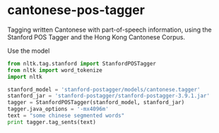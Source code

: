 # cantonese-pos-tagger
Tagging written Cantonese with part-of-speech information, using the Stanford POS Tagger and the Hong Kong Cantonese Corpus.

Use the model

```python
from nltk.tag.stanford import StanfordPOSTagger
from nltk import word_tokenize
import nltk

stanford_model = 'stanford-postagger/models/cantonese.tagger'
stanford_jar = 'stanford-postagger/stanford-postagger-3.9.1.jar'
tagger = StanfordPOSTagger(stanford_model, stanford_jar)
tagger.java_options = '-mx4096m'
text = "some chinese segmented words"
print tagger.tag_sents(text)
```

